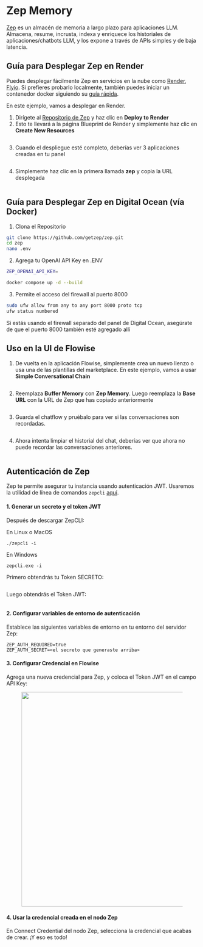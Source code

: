 # Zep Memory

[Zep](https://github.com/getzep/zep) es un almacén de memoria a largo plazo para aplicaciones LLM. Almacena, resume, incrusta, indexa y enriquece los historiales de aplicaciones/chatbots LLM, y los expone a través de APIs simples y de baja latencia.

## Guía para Desplegar Zep en Render

Puedes desplegar fácilmente Zep en servicios en la nube como [Render](https://render.com/), [Flyio](https://fly.io/). Si prefieres probarlo localmente, también puedes iniciar un contenedor docker siguiendo su [guía rápida](https://github.com/getzep/zep#quick-start).

En este ejemplo, vamos a desplegar en Render.

1. Dirígete al [Repositorio de Zep](https://github.com/getzep/zep#quick-start) y haz clic en **Deploy to Render**
2. Esto te llevará a la página Blueprint de Render y simplemente haz clic en **Create New Resources**

<figure><img src="../../../../.gitbook/assets/image (21) (1).png" alt=""><figcaption></figcaption></figure>

3. Cuando el despliegue esté completo, deberías ver 3 aplicaciones creadas en tu panel

<figure><img src="../../../../.gitbook/assets/image (1) (2).png" alt=""><figcaption></figcaption></figure>

4. Simplemente haz clic en la primera llamada **zep** y copia la URL desplegada

<figure><img src="../../../../.gitbook/assets/image (38) (1).png" alt=""><figcaption></figcaption></figure>

## Guía para Desplegar Zep en Digital Ocean (vía Docker)

1. Clona el Repositorio

```bash
git clone https://github.com/getzep/zep.git
cd zep
nano .env

```

2. Agrega tu OpenAI API Key en .ENV

```bash
ZEP_OPENAI_API_KEY=

```

```bash
docker compose up -d --build
```

3. Permite el acceso del firewall al puerto 8000

```bash
sudo ufw allow from any to any port 8000 proto tcp
ufw status numbered
```

Si estás usando el firewall separado del panel de Digital Ocean, asegúrate de que el puerto 8000 también esté agregado allí

## Uso en la UI de Flowise

1. De vuelta en la aplicación Flowise, simplemente crea un nuevo lienzo o usa una de las plantillas del marketplace. En este ejemplo, vamos a usar **Simple Conversational Chain**

<figure><img src="../../../../.gitbook/assets/Untitled (3) (1).png" alt=""><figcaption></figcaption></figure>

2. Reemplaza **Buffer Memory** con **Zep Memory**. Luego reemplaza la **Base URL** con la URL de Zep que has copiado anteriormente

<figure><img src="../../../../.gitbook/assets/Untitled (5).png" alt=""><figcaption></figcaption></figure>

3. Guarda el chatflow y pruébalo para ver si las conversaciones son recordadas.

<figure><img src="../../../../.gitbook/assets/image (27).png" alt=""><figcaption></figcaption></figure>

4. Ahora intenta limpiar el historial del chat, deberías ver que ahora no puede recordar las conversaciones anteriores.

<figure><img src="../../../../.gitbook/assets/image (8) (1) (1) (1) (1) (1) (1) (1) (1) (1) (1) (1).png" alt=""><figcaption></figcaption></figure>

## Autenticación de Zep

Zep te permite asegurar tu instancia usando autenticación JWT. Usaremos la utilidad de línea de comandos `zepcli` [aquí](https://github.com/getzep/zepcli/releases).

#### 1. Generar un secreto y el token JWT <a href="#id-1-generate-a-secret-and-the-jwt-token" id="id-1-generate-a-secret-and-the-jwt-token"></a>

Después de descargar ZepCLI:

En Linux o MacOS

```
./zepcli -i
```

En Windows

```
zepcli.exe -i
```

Primero obtendrás tu Token SECRETO:

<figure><img src="../../../../.gitbook/assets/image (1) (1) (1) (1) (1) (1) (1) (1) (1) (1) (1) (1) (1) (1) (1) (1) (1) (1) (1) (1) (1) (1) (1) (1) (1) (1).png" alt=""><figcaption></figcaption></figure>

Luego obtendrás el Token JWT:

<figure><img src="../../../../.gitbook/assets/image (1) (1) (1) (1) (1) (1) (1) (1) (1) (1) (1) (1) (1) (1) (1) (1) (1) (1) (1) (1) (1) (1) (1) (1) (1) (1) (1).png" alt=""><figcaption></figcaption></figure>

#### 2. Configurar variables de entorno de autenticación <a href="#id-2-configure-auth-environment-variables" id="id-2-configure-auth-environment-variables"></a>

Establece las siguientes variables de entorno en tu entorno del servidor Zep:

```
ZEP_AUTH_REQUIRED=true
ZEP_AUTH_SECRET=<el secreto que generaste arriba>
```

#### 3. Configurar Credencial en Flowise <a href="#id-2-configure-auth-environment-variables" id="id-2-configure-auth-environment-variables"></a>

Agrega una nueva credencial para Zep, y coloca el Token JWT en el campo API Key:

<figure><img src="../../../../.gitbook/assets/image (2) (1) (1) (1) (1) (1) (1) (1) (1) (1) (1) (1) (1) (1) (1) (1) (1) (1) (1) (1) (1).png" alt="" width="563"><figcaption></figcaption></figure>

#### 4. Usar la credencial creada en el nodo Zep <a href="#id-2-configure-auth-environment-variables" id="id-2-configure-auth-environment-variables"></a>

En Connect Credential del nodo Zep, selecciona la credencial que acabas de crear. ¡Y eso es todo!

<figure><img src="../../../../.gitbook/assets/image (3) (1) (1) (1) (1) (1) (1) (1) (1) (1) (1) (1) (1) (1) (1) (1) (1) (1).png" alt=""><figcaption></figcaption></figure>
